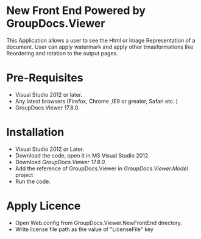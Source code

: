 # New Front End Powered by GroupDocs.Viewer

This Application allows a user to see the Html or Image Representation of a document. User can apply watermark and apply other trnasformations like Reordering and rotation to the output pages.

# Pre-Requisites

* Visual Studio 2012 or later.
* Any latest browsers (Firefox, Chrome ,IE9 or greater, Safari etc. )
* GroupDocs.Viewer 17.8.0.


# Installation

* Visual Studio 2012 or Later.
* Download the code, open it in MS Visual Studio 2012 
* Download *GroupDocs.Viewer 17.8.0*.
* Add the reference of GroupDocs.Viewer in *GroupDocs.Viewer.Model* project
* Run the code.

# Apply Licence

* Open Web.config from GroupDocs.Viewer.NewFrontEnd directory.
* Write license file path as the value of "LicenseFile" key

